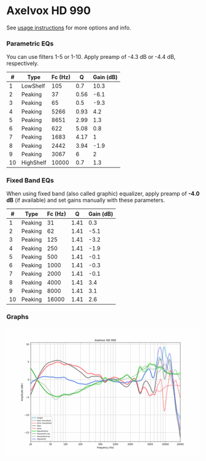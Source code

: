 # Axelvox HD 990
See [usage instructions](https://github.com/jaakkopasanen/AutoEq#usage) for more options and info.

### Parametric EQs
You can use filters 1-5 or 1-10. Apply preamp of -4.3 dB or -4.4 dB, respectively.

|   # | Type      |   Fc (Hz) |    Q |   Gain (dB) |
|-----|-----------|-----------|------|-------------|
|   1 | LowShelf  |       105 | 0.7  |        10.3 |
|   2 | Peaking   |        37 | 0.56 |        -6.1 |
|   3 | Peaking   |        65 | 0.5  |        -9.3 |
|   4 | Peaking   |      5266 | 0.93 |         4.2 |
|   5 | Peaking   |      8651 | 2.99 |         1.3 |
|   6 | Peaking   |       622 | 5.08 |         0.8 |
|   7 | Peaking   |      1683 | 4.17 |         1   |
|   8 | Peaking   |      2442 | 3.94 |        -1.9 |
|   9 | Peaking   |      3067 | 6    |         2   |
|  10 | HighShelf |     10000 | 0.7  |         1.3 |

### Fixed Band EQs
When using fixed band (also called graphic) equalizer, apply preamp of **-4.0 dB** (if available) and set gains manually with these parameters.

|   # | Type    |   Fc (Hz) |    Q |   Gain (dB) |
|-----|---------|-----------|------|-------------|
|   1 | Peaking |        31 | 1.41 |         0.3 |
|   2 | Peaking |        62 | 1.41 |        -5.1 |
|   3 | Peaking |       125 | 1.41 |        -3.2 |
|   4 | Peaking |       250 | 1.41 |        -1.9 |
|   5 | Peaking |       500 | 1.41 |        -0.1 |
|   6 | Peaking |      1000 | 1.41 |        -0.3 |
|   7 | Peaking |      2000 | 1.41 |        -0.1 |
|   8 | Peaking |      4000 | 1.41 |         3.4 |
|   9 | Peaking |      8000 | 1.41 |         3.1 |
|  10 | Peaking |     16000 | 1.41 |         2.6 |

### Graphs
![](./Axelvox%20HD%20990.png)
